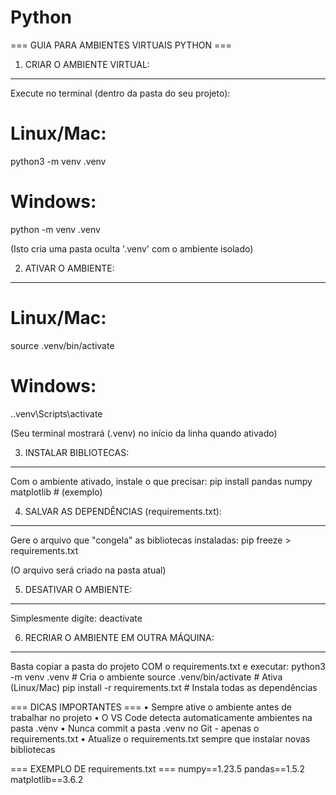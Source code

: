 # Python
=== GUIA PARA AMBIENTES VIRTUAIS PYTHON ===

1. CRIAR O AMBIENTE VIRTUAL:
---------------------------------------
Execute no terminal (dentro da pasta do seu projeto):

# Linux/Mac:
python3 -m venv .venv

# Windows:
python -m venv .venv

(Isto cria uma pasta oculta '.venv' com o ambiente isolado)

2. ATIVAR O AMBIENTE:
---------------------------------------
# Linux/Mac:
source .venv/bin/activate

# Windows:
.\.venv\Scripts\activate

(Seu terminal mostrará (.venv) no início da linha quando ativado)

3. INSTALAR BIBLIOTECAS:
---------------------------------------
Com o ambiente ativado, instale o que precisar:
pip install pandas numpy matplotlib  # (exemplo)

4. SALVAR AS DEPENDÊNCIAS (requirements.txt):
---------------------------------------
Gere o arquivo que "congela" as bibliotecas instaladas:
pip freeze > requirements.txt

(O arquivo será criado na pasta atual)

5. DESATIVAR O AMBIENTE:
---------------------------------------
Simplesmente digite:
deactivate

6. RECRIAR O AMBIENTE EM OUTRA MÁQUINA:
---------------------------------------
Basta copiar a pasta do projeto COM o requirements.txt e executar:
python3 -m venv .venv           # Cria o ambiente
source .venv/bin/activate       # Ativa (Linux/Mac)
pip install -r requirements.txt # Instala todas as dependências

=== DICAS IMPORTANTES ===
• Sempre ative o ambiente antes de trabalhar no projeto
• O VS Code detecta automaticamente ambientes na pasta .venv
• Nunca commit a pasta .venv no Git - apenas o requirements.txt
• Atualize o requirements.txt sempre que instalar novas bibliotecas

=== EXEMPLO DE requirements.txt ===
numpy==1.23.5
pandas==1.5.2
matplotlib==3.6.2
